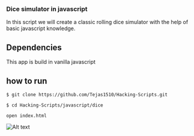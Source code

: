 ### Dice simulator in javascript
In this script we will create a classic rolling dice simulator with the help of basic javascript knowledge. 
## Dependencies
This app is build in vanilla javascript
## how to run
```
$ git clone https://github.com/Tejas1510/Hacking-Scripts.git
```

```
$ cd Hacking-Scripts/javascript/dice
```
```
open index.html
```


![Alt text](https://user-images.githubusercontent.com/65030567/104946590-55164000-59e0-11eb-9ef5-ec5409356852.png )
